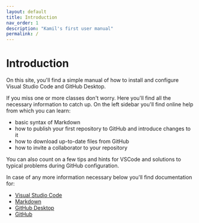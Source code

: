 ```yaml
---
layout: default
title: Introduction
nav_order: 1
description: "Kamil's first user manual"
permalink: /
---
```


# Introduction

On this site, you'll find a simple manual of how to install and configure Visual Studio Code and GitHub Desktop.

If you miss one or more classes don't worry. Here you'll find all the necessary information to catch up. On the left sidebar you'll find online help from which you can learn:
* basic syntax of Markdown
* how to publish your first repository to GitHub and introduce changes to it
* how to download up-to-date files from GitHub
* how to invite a collaborator to your repository

You can also count on a few tips and hints for VSCode and solutions to typical problems during GitHub configuration.

In case of any more information necessary below you'll find documentation for:
* [Visual Studio Code](https://code.visualstudio.com/docs)
* [Markdown](https://www.markdownguide.org/basic-syntax/)
* [GitHub Desktop](https://docs.github.com/en/desktop)
* [GitHub](https://docs.github.com/en)